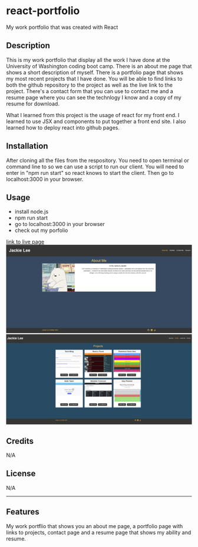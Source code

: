 # react-portfolio
My work portfolio that was created with React

## Description

This is my work portfolio that display all the work I have done at the University of Washington coding boot camp. There is an about me page that shows a short description of myself. There is a portfolio page that shows my most recent projects that I have done. You will be able to find links to both the github repository to the project as well as the live link to the project. There's a contact form that you can use to contact me and a resume page where you can see the technlogy I know and a copy of my resume for download. 

What I learned from this project is the usage of react for my front end. I learned to use JSX and components to put together a front end site. I also learned how to deploy react into github pages. 

## Installation

After cloning all the files from the respository. You need to open terminal or command line to so we can use a script to run our client. You will need to enter in "npm run start" so react knows to start the client. Then go to localhost:3000 in  your browser.

## Usage
- install node.js
- npm run start
- go to localhost:3000 in your browser
- check out my porfolio

[link to live page](https://jjackielee.github.io/react-portfolio)
![About me page](./aboutme.png)
![Portfolio page](./portfolio.png)


## Credits

N/A

## License

N/A

---


## Features

My work portflio that shows you an about me page, a portfolio page with links to projects, contact page and a resume page that shows my ability and resume.